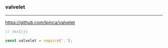 ### valvelet
---
https://github.com/lpinca/valvelet

```js
// test/js

const valvelet = require('.');


```

```
```

```
```
